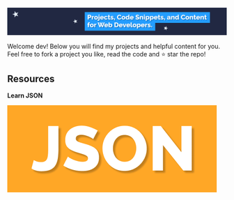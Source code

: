 ![header](/img/bg.png)

Welcome dev! Below you will find my projects and helpful content for you. Feel free to fork a project you like, read the code and ⭐ star the repo!

## Resources

**Learn JSON**

[![json](/img/json-sm.png)](https://github.com/tamalweb/json)